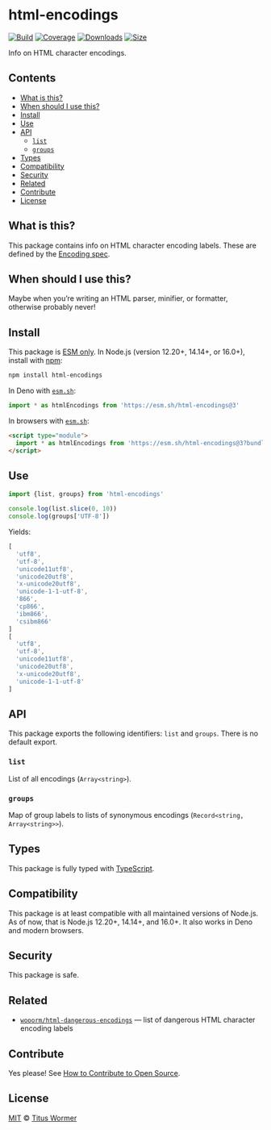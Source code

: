 # html-encodings

[![Build][build-badge]][build]
[![Coverage][coverage-badge]][coverage]
[![Downloads][downloads-badge]][downloads]
[![Size][size-badge]][size]

Info on HTML character encodings.

## Contents

*   [What is this?](#what-is-this)
*   [When should I use this?](#when-should-i-use-this)
*   [Install](#install)
*   [Use](#use)
*   [API](#api)
    *   [`list`](#list)
    *   [`groups`](#groups)
*   [Types](#types)
*   [Compatibility](#compatibility)
*   [Security](#security)
*   [Related](#related)
*   [Contribute](#contribute)
*   [License](#license)

## What is this?

This package contains info on HTML character encoding labels.
These are defined by the [Encoding spec][spec].

## When should I use this?

Maybe when you’re writing an HTML parser, minifier, or formatter, otherwise
probably never!

## Install

This package is [ESM only][esm].
In Node.js (version 12.20+, 14.14+, or 16.0+), install with [npm][]:

```sh
npm install html-encodings
```

In Deno with [`esm.sh`][esmsh]:

```js
import * as htmlEncodings from 'https://esm.sh/html-encodings@3'
```

In browsers with [`esm.sh`][esmsh]:

```html
<script type="module">
  import * as htmlEncodings from 'https://esm.sh/html-encodings@3?bundle'
</script>
```

## Use

```js
import {list, groups} from 'html-encodings'

console.log(list.slice(0, 10))
console.log(groups['UTF-8'])
```

Yields:

```js
[
  'utf8',
  'utf-8',
  'unicode11utf8',
  'unicode20utf8',
  'x-unicode20utf8',
  'unicode-1-1-utf-8',
  '866',
  'cp866',
  'ibm866',
  'csibm866'
]
[
  'utf8',
  'utf-8',
  'unicode11utf8',
  'unicode20utf8',
  'x-unicode20utf8',
  'unicode-1-1-utf-8'
]
```

## API

This package exports the following identifiers: `list` and `groups`.
There is no default export.

### `list`

List of all encodings (`Array<string>`).

### `groups`

Map of group labels to lists of synonymous encodings
(`Record<string, Array<string>>`).

## Types

This package is fully typed with [TypeScript][].

## Compatibility

This package is at least compatible with all maintained versions of Node.js.
As of now, that is Node.js 12.20+, 14.14+, and 16.0+.
It also works in Deno and modern browsers.

## Security

This package is safe.

## Related

*   [`wooorm/html-dangerous-encodings`](https://github.com/wooorm/html-dangerous-encodings)
    — list of dangerous HTML character encoding labels

## Contribute

Yes please!
See [How to Contribute to Open Source][contribute].

## License

[MIT][license] © [Titus Wormer][author]

<!-- Definition -->

[build-badge]: https://github.com/wooorm/html-encodings/workflows/main/badge.svg

[build]: https://github.com/wooorm/html-encodings/actions

[coverage-badge]: https://img.shields.io/codecov/c/github/wooorm/html-encodings.svg

[coverage]: https://codecov.io/github/wooorm/html-encodings

[downloads-badge]: https://img.shields.io/npm/dm/html-encodings.svg

[downloads]: https://www.npmjs.com/package/html-encodings

[size-badge]: https://img.shields.io/bundlephobia/minzip/html-encodings.svg

[size]: https://bundlephobia.com/result?p=html-encodings

[npm]: https://docs.npmjs.com/cli/install

[esmsh]: https://esm.sh

[license]: license

[author]: https://wooorm.com

[esm]: https://gist.github.com/sindresorhus/a39789f98801d908bbc7ff3ecc99d99c

[typescript]: https://www.typescriptlang.org

[contribute]: https://opensource.guide/how-to-contribute/

[spec]: https://encoding.spec.whatwg.org/#names-and-labels
